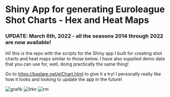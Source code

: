 # Shiny App for generating Euroleague Shot Charts - Hex and Heat Maps


### UPDATE: March 6th, 2022 - all the seasons 2014 through 2022 are now available!

Hi! this is the repo with the scripts for the Shiny app I built for creating shot charts and heat maps similar to those below. I have also supplied demo data that you can use for, well, doing practically the same thing!

Go to https://baslare.net/elChart.html to give it a try! I personally really like how it looks and looking to update the app in the future!

![grafik](https://user-images.githubusercontent.com/74147629/153782537-1e008b8d-caa0-4ad4-8cdc-9edd4cb72f5a.png?raw=true)
![lrkn](https://user-images.githubusercontent.com/74147629/156945191-8f67d369-96f8-4a24-b5ea-a9643be7869a.png?raw=true)
![rm](https://user-images.githubusercontent.com/74147629/156943462-3c5caf2a-1926-4c2b-a257-5bd5e4f27ab6.png?raw=true)
